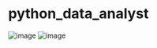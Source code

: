# python_data_analyst
![image](github.com/wxqk3/python_data_analyst/blob/master/1.png)
![image](github.com/wxqk3/python_data_analyst/master/大数据学习计划2.JPG)

